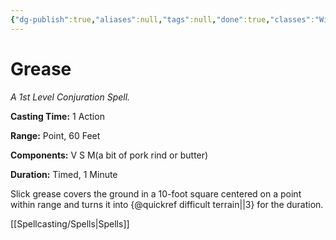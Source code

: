 ```yaml
---
{"dg-publish":true,"aliases":null,"tags":null,"done":true,"classes":"Wizard, Artificer,","spellLevel":1,"school":"Conjuration","source":"PHB","permalink":"/spells/grease/","dgHomeLink":false,"dgPassFrontmatter":true}
---
```


# Grease
*A 1st Level Conjuration Spell.*

**Casting Time:** 1 Action

**Range:** Point, 60 Feet

**Components:** V S M(a bit of pork rind or butter)

**Duration:** Timed, 1 Minute

Slick grease covers the ground in a 10-foot square centered on a point within range and turns it into {@quickref difficult terrain||3} for the duration.

[[Spellcasting/Spells|Spells]]